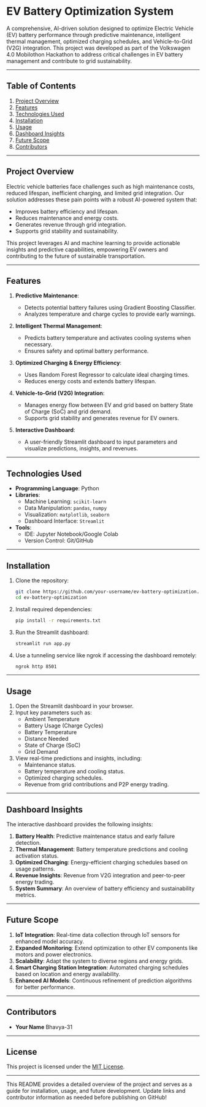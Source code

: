 # EV Battery Optimization System

A comprehensive, AI-driven solution designed to optimize Electric Vehicle (EV) battery performance through predictive maintenance, intelligent thermal management, optimized charging schedules, and Vehicle-to-Grid (V2G) integration. This project was developed as part of the Volkswagen 4.0 Mobilothon Hackathon to address critical challenges in EV battery management and contribute to grid sustainability.

---

## Table of Contents
1. [Project Overview](#project-overview)
2. [Features](#features)
3. [Technologies Used](#technologies-used)
4. [Installation](#installation)
5. [Usage](#usage)
6. [Dashboard Insights](#dashboard-insights)
7. [Future Scope](#future-scope)
8. [Contributors](#contributors)

---

## Project Overview
Electric vehicle batteries face challenges such as high maintenance costs, reduced lifespan, inefficient charging, and limited grid integration. Our solution addresses these pain points with a robust AI-powered system that:
- Improves battery efficiency and lifespan.
- Reduces maintenance and energy costs.
- Generates revenue through grid integration.
- Supports grid stability and sustainability.

This project leverages AI and machine learning to provide actionable insights and predictive capabilities, empowering EV owners and contributing to the future of sustainable transportation.

---

## Features
1. **Predictive Maintenance**:
   - Detects potential battery failures using Gradient Boosting Classifier.
   - Analyzes temperature and charge cycles to provide early warnings.

2. **Intelligent Thermal Management**:
   - Predicts battery temperature and activates cooling systems when necessary.
   - Ensures safety and optimal battery performance.

3. **Optimized Charging & Energy Efficiency**:
   - Uses Random Forest Regressor to calculate ideal charging times.
   - Reduces energy costs and extends battery lifespan.

4. **Vehicle-to-Grid (V2G) Integration**:
   - Manages energy flow between EV and grid based on battery State of Charge (SoC) and grid demand.
   - Supports grid stability and generates revenue for EV owners.

5. **Interactive Dashboard**:
   - A user-friendly Streamlit dashboard to input parameters and visualize predictions, insights, and revenues.

---

## Technologies Used
- **Programming Language**: Python
- **Libraries**:
  - Machine Learning: `scikit-learn`
  - Data Manipulation: `pandas`, `numpy`
  - Visualization: `matplotlib`, `seaborn`
  - Dashboard Interface: `Streamlit`
- **Tools**:
  - IDE: Jupyter Notebook/Google Colab
  - Version Control: Git/GitHub

---

## Installation

1. Clone the repository:
   ```bash
   git clone https://github.com/your-username/ev-battery-optimization.git
   cd ev-battery-optimization
   ```

2. Install required dependencies:
   ```bash
   pip install -r requirements.txt
   ```

3. Run the Streamlit dashboard:
   ```bash
   streamlit run app.py
   ```

4. Use a tunneling service like ngrok if accessing the dashboard remotely:
   ```bash
   ngrok http 8501
   ```

---

## Usage
1. Open the Streamlit dashboard in your browser.
2. Input key parameters such as:
   - Ambient Temperature
   - Battery Usage (Charge Cycles)
   - Battery Temperature
   - Distance Needed
   - State of Charge (SoC)
   - Grid Demand
3. View real-time predictions and insights, including:
   - Maintenance status.
   - Battery temperature and cooling status.
   - Optimized charging schedules.
   - Revenue from grid contributions and P2P energy trading.

---

## Dashboard Insights
The interactive dashboard provides the following insights:
1. **Battery Health**: Predictive maintenance status and early failure detection.
2. **Thermal Management**: Battery temperature predictions and cooling activation status.
3. **Optimized Charging**: Energy-efficient charging schedules based on usage patterns.
4. **Revenue Insights**: Revenue from V2G integration and peer-to-peer energy trading.
5. **System Summary**: An overview of battery efficiency and sustainability metrics.

---

## Future Scope
1. **IoT Integration**: Real-time data collection through IoT sensors for enhanced model accuracy.
2. **Expanded Monitoring**: Extend optimization to other EV components like motors and power electronics.
3. **Scalability**: Adapt the system to diverse regions and energy grids.
4. **Smart Charging Station Integration**: Automated charging schedules based on location and energy availability.
5. **Enhanced AI Models**: Continuous refinement of prediction algorithms for better performance.

---

## **Contributors**
- **Your Name** Bhavya-31
  

---

## **License**
This project is licensed under the [MIT License](LICENSE).

---

This README provides a detailed overview of the project and serves as a guide for installation, usage, and future development. Update links and contributor information as needed before publishing on GitHub!
